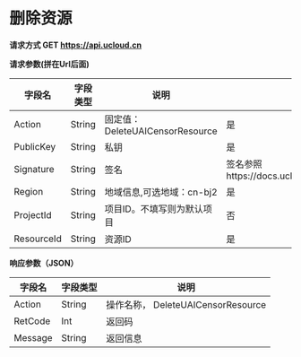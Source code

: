 

#  删除资源

**请求方式 GET https://api.ucloud.cn**

**请求参数(拼在Url后面)**

| 字段名 | 字段类型 | 说明 | 是否必须 |
| ------ | -------- | ---- | -------- |
| Action | String | 固定值：DeleteUAICensorResource | 是 |
| PublicKey | String | 私钥 | 是 |
| Signature | String | 签名 | 签名参照https://docs.ucloud.cn/api/summary/signature |
| Region | String | 地域信息,可选地域：cn-bj2 | 是 |
| ProjectId | String | 项目ID。不填写则为默认项目 | 否 |
| ResourceId | String | 资源ID  |是 |

**响应参数（JSON）**

| 字段名 | 字段类型 | 说明 |
| ------ | -------- | ---- |
| Action | String | 操作名称， DeleteUAICensorResource |
| RetCode | Int | 返回码 |
| Message | String | 返回信息 |